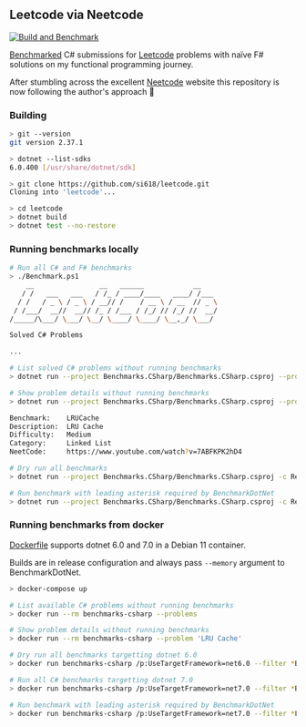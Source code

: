 ## Leetcode via Neetcode
[![Build and Benchmark](https://github.com/si618/leetcode/actions/workflows/workflow.yml/badge.svg)](https://github.com/si618/leetcode/actions/workflows/workflow.yml)

[Benchmarked](https://si618.github.io/leetcode/dev/bench) C# submissions for [Leetcode](https://leetcode.com) problems with naïve F# solutions on my functional programming journey.

After stumbling across the excellent [Neetcode](https://neetcode.io) website this repository is now following the author's approach 🙇‍
### Building

``` bash
> git --version
git version 2.37.1

> dotnet --list-sdks
6.0.400 [/usr/share/dotnet/sdk]

> git clone https://github.com/si618/leetcode.git
Cloning into 'leetcode'...

> cd leetcode
> dotnet build
> dotnet test --no-restore

```

### Running benchmarks locally

``` bash
# Run all C# and F# benchmarks
> ./Benchmark.ps1
    __                __   ______            __
   / /   ___   ___   / /_ / ____/____   ____/ /___
  / /   / _ \ / _ \ / __// /    / __ \ / __  // _ \
 / /___/  __//  __// /_ / /___ / /_/ // /_/ //  __/
/_____/\___/ \___/ \__/ \____/ \____/ \__,_/ \___/

Solved C# Problems

...

# List solved C# problems without running benchmarks
> dotnet run --project Benchmarks.CSharp/Benchmarks.CSharp.csproj --problems

# Show problem details without running benchmarks
> dotnet run --project Benchmarks.CSharp/Benchmarks.CSharp.csproj --problem 'LRU Cache'

Benchmark:    LRUCache
Description:  LRU Cache
Difficulty:   Medium
Category:     Linked List
NeetCode:     https://www.youtube.com/watch?v=7ABFKPK2hD4

# Dry run all benchmarks
> dotnet run --project Benchmarks.CSharp/Benchmarks.CSharp.csproj -c Release --filter *Benchmarks* --job Dry

# Run benchmark with leading asterisk required by BenchmarkDotNet
> dotnet run --project Benchmarks.CSharp/Benchmarks.CSharp.csproj -c Release --filter *LRUCache --memory
```

### Running benchmarks from docker

[Dockerfile](https://github.com/si618/leetcode/blob/main/Benchmarks.CSharp/Dockerfile) supports dotnet 6.0 and 7.0 in a Debian 11 container.

Builds are in release configuration and always pass `--memory` argument to BenchmarkDotNet.

``` bash
> docker-compose up

# List available C# problems without running benchmarks
> docker run --rm benchmarks-csharp --problems

# Show problem details without running benchmarks
> docker run --rm benchmarks-csharp --problem 'LRU Cache'

# Dry run all benchmarks targetting dotnet 6.0
> docker run benchmarks-csharp /p:UseTargetFramework=net6.0 --filter *Benchmarks* --job Dry

# Run all C# benchmarks targetting dotnet 7.0
> docker run benchmarks-csharp /p:UseTargetFramework=net7.0 --filter *Benchmarks*

# Run benchmark with leading asterisk required by BenchmarkDotNet
> docker run benchmarks-csharp /p:UseTargetFramework=net7.0 --filter *LRUCache
```
